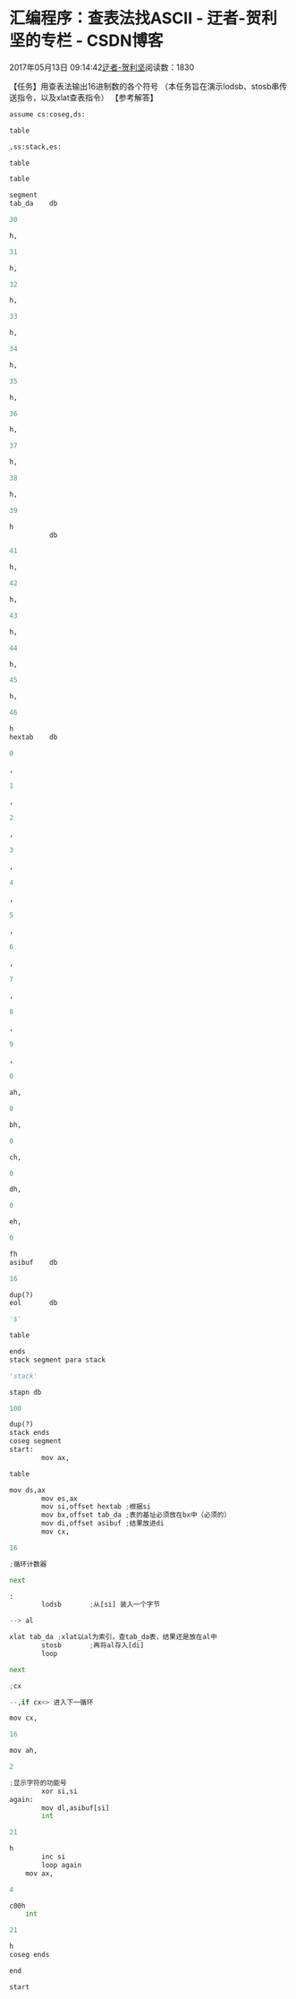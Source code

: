 
# 汇编程序：查表法找ASCII - 迂者-贺利坚的专栏 - CSDN博客

2017年05月13日 09:14:42[迂者-贺利坚](https://me.csdn.net/sxhelijian)阅读数：1830


【任务】用查表法输出16进制数的各个符号
（本任务旨在演示lodsb、stosb串传送指令，以及xlat查表指令）
【参考解答】
```python
assume cs:coseg,ds:
```
```python
table
```
```python
,ss:stack,es:
```
```python
table
```
```python
table
```
```python
segment
tab_da    db
```
```python
30
```
```python
h,
```
```python
31
```
```python
h,
```
```python
32
```
```python
h,
```
```python
33
```
```python
h,
```
```python
34
```
```python
h,
```
```python
35
```
```python
h,
```
```python
36
```
```python
h,
```
```python
37
```
```python
h,
```
```python
38
```
```python
h,
```
```python
39
```
```python
h
          db
```
```python
41
```
```python
h,
```
```python
42
```
```python
h,
```
```python
43
```
```python
h,
```
```python
44
```
```python
h,
```
```python
45
```
```python
h,
```
```python
46
```
```python
h
hextab    db
```
```python
0
```
```python
,
```
```python
1
```
```python
,
```
```python
2
```
```python
,
```
```python
3
```
```python
,
```
```python
4
```
```python
,
```
```python
5
```
```python
,
```
```python
6
```
```python
,
```
```python
7
```
```python
,
```
```python
8
```
```python
,
```
```python
9
```
```python
,
```
```python
0
```
```python
ah,
```
```python
0
```
```python
bh,
```
```python
0
```
```python
ch,
```
```python
0
```
```python
dh,
```
```python
0
```
```python
eh,
```
```python
0
```
```python
fh
asibuf    db
```
```python
16
```
```python
dup(?)
eol       db
```
```python
'$'
```
```python
table
```
```python
ends
stack segment para stack
```
```python
'stack'
```
```python
stapn db
```
```python
100
```
```python
dup(?)
stack ends
coseg segment
start:
        mov ax,
```
```python
table
```
```python
mov ds,ax
        mov es,ax
        mov si,offset hextab ;根据si
        mov bx,offset tab_da ;表的基址必须放在bx中（必须的）
        mov di,offset asibuf ;结果放进di
        mov cx,
```
```python
16
```
```python
;循环计数器
```
```python
next
```
```python
:
        lodsb       ;从[si] 装入一个字节
```
```python
--> al
```
```python
xlat tab_da ;xlat以al为索引，查tab_da表，结果还是放在al中
        stosb       ;再将al存入[di]
        loop
```
```python
next
```
```python
;cx
```
```python
--,if cx<> 进入下一循环
```
```python
mov cx,
```
```python
16
```
```python
mov ah,
```
```python
2
```
```python
;显示字符的功能号
        xor si,si
again:
        mov dl,asibuf[si]
        int
```
```python
21
```
```python
h
        inc si
        loop again
    mov ax,
```
```python
4
```
```python
c00h
    int
```
```python
21
```
```python
h
coseg ends
```
```python
end
```
```python
start
```

